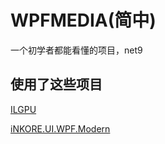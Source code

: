 # WPFMEDIA(简中)
一个初学者都能看懂的项目，net9


## 使用了这些项目


[ILGPU](https://ilgpu.net/)


[iNKORE.UI.WPF.Modern](https://github.com/iNKORE-NET/UI.WPF.Modern/)
